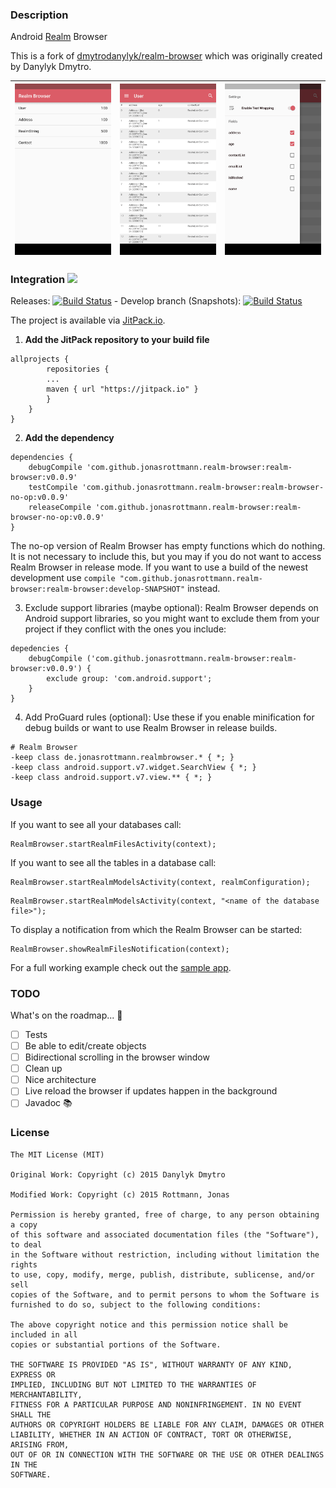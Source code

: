 ### Description

Android [Realm](https://github.com/realm/realm-java) Browser

This is a fork of [dmytrodanylyk/realm-browser](https://github.com/dmytrodanylyk/realm-browser) which was originally created by Danylyk Dmytro.

<img src="screenshots/sc_1.png" width="256"> | <img src="screenshots/sc_2.png" width="256"> | <img src="screenshots/sc_3.png" width="256">
--- | --- | ---

### Integration [![](https://jitpack.io/v/jonasrottmann/realm-browser.svg)](https://jitpack.io/#jonasrottmann/realm-browser) 
Releases: [![Build Status](https://travis-ci.org/jonasrottmann/realm-browser.svg?branch=release)](https://travis-ci.org/jonasrottmann/realm-browser) - Develop branch (Snapshots): [![Build Status](https://travis-ci.org/jonasrottmann/realm-browser.svg?branch=develop)](https://travis-ci.org/jonasrottmann/realm-browser)

The project is available via [JitPack.io](https://jitpack.io/#jonasrottmann/realm-browser/).

1. **Add the JitPack repository to your build file**
  ```
  allprojects {
          repositories {
          ...
          maven { url "https://jitpack.io" }
          }
      }
  }
  ```

2. **Add the dependency**
  ```
  dependencies {
      debugCompile 'com.github.jonasrottmann.realm-browser:realm-browser:v0.0.9'
      testCompile 'com.github.jonasrottmann.realm-browser:realm-browser-no-op:v0.0.9'
      releaseCompile 'com.github.jonasrottmann.realm-browser:realm-browser-no-op:v0.0.9'
  }
  ```
  The no-op version of Realm Browser has empty functions which do nothing. It is not necessary to include this, but you may if you do not want to access Realm Browser in release mode. If you want to use a build of the newest development use `compile "com.github.jonasrottmann.realm-browser:realm-browser:develop-SNAPSHOT"` instead.

3. Exclude support libraries (maybe optional): Realm Browser depends on Android support libraries, so you might want to exclude them from your project if they conflict with the ones you include:
  ```
  depedencies {
      debugCompile ('com.github.jonasrottmann.realm-browser:realm-browser:v0.0.9') {
          exclude group: 'com.android.support';
      }
  }
  ```

4. Add ProGuard rules (optional): Use these if you enable minification for debug builds or want to use Realm Browser in release builds.
  ```
  # Realm Browser
  -keep class de.jonasrottmann.realmbrowser.* { *; }
  -keep class android.support.v7.widget.SearchView { *; }
  -keep class android.support.v7.view.** { *; }
  ```

### Usage

If you want to see all your databases call:

```
RealmBrowser.startRealmFilesActivity(context);
```

If you want to see all the tables in a database call:

```
RealmBrowser.startRealmModelsActivity(context, realmConfiguration);
```

```
RealmBrowser.startRealmModelsActivity(context, "<name of the database file>");
```

To display a notification from which the Realm Browser can be started:

```
RealmBrowser.showRealmFilesNotification(context);
```

For a full working example check out the [sample app](https://github.com/jonasrottmann/realm-browser/blob/release/app/src/main/java/de/jonasrottmann/realmsample/MainActivity.java).

### TODO
What's on the roadmap... 🚀
- [ ] Tests
- [ ] Be able to edit/create objects
- [ ] Bidirectional scrolling in the browser window
- [ ] Clean up
- [ ] Nice architecture
- [ ] Live reload the browser if updates happen in the background
- [ ] Javadoc 📚

### License

```
The MIT License (MIT)

Original Work: Copyright (c) 2015 Danylyk Dmytro

Modified Work: Copyright (c) 2015 Rottmann, Jonas

Permission is hereby granted, free of charge, to any person obtaining a copy
of this software and associated documentation files (the "Software"), to deal
in the Software without restriction, including without limitation the rights
to use, copy, modify, merge, publish, distribute, sublicense, and/or sell
copies of the Software, and to permit persons to whom the Software is
furnished to do so, subject to the following conditions:

The above copyright notice and this permission notice shall be included in all
copies or substantial portions of the Software.

THE SOFTWARE IS PROVIDED "AS IS", WITHOUT WARRANTY OF ANY KIND, EXPRESS OR
IMPLIED, INCLUDING BUT NOT LIMITED TO THE WARRANTIES OF MERCHANTABILITY,
FITNESS FOR A PARTICULAR PURPOSE AND NONINFRINGEMENT. IN NO EVENT SHALL THE
AUTHORS OR COPYRIGHT HOLDERS BE LIABLE FOR ANY CLAIM, DAMAGES OR OTHER
LIABILITY, WHETHER IN AN ACTION OF CONTRACT, TORT OR OTHERWISE, ARISING FROM,
OUT OF OR IN CONNECTION WITH THE SOFTWARE OR THE USE OR OTHER DEALINGS IN THE
SOFTWARE.
```
